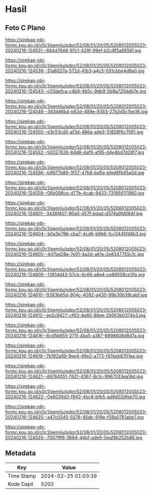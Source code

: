 # Hasil

## Foto C Plano

https://sirekap-obj-formc.kpu.go.id/c0c1/pemilu/pdpr/52/08/01/20/05/5208012005023-20240216-124531--664d7648-97c1-429f-99ef-b2c8f5a6856f.jpg

https://sirekap-obj-formc.kpu.go.id/c0c1/pemilu/pdpr/52/08/01/20/05/5208012005023-20240216-124538--31a8027a-572d-41b3-a4c5-031cbbe4d9a0.jpg

https://sirekap-obj-formc.kpu.go.id/c0c1/pemilu/pdpr/52/08/01/20/05/5208012005023-20240216-124543--c03defca-c4b8-4b5c-9db9-5b9a720ddb7e.jpg

https://sirekap-obj-formc.kpu.go.id/c0c1/pemilu/pdpr/52/08/01/20/05/5208012005023-20240216-124546--383d46b4-b63d-489e-9383-27b2d5c1be36.jpg

https://sirekap-obj-formc.kpu.go.id/c0c1/pemilu/pdpr/52/08/01/20/05/5208012005023-20240216-124550--e3c53cd5-af3d-486a-ade3-51828f6c7561.jpg

https://sirekap-obj-formc.kpu.go.id/c0c1/pemilu/pdpr/52/08/01/20/05/5208012005023-20240216-124552--50027826-84d8-4af9-af95-d4e4bd7d28f7.jpg

https://sirekap-obj-formc.kpu.go.id/c0c1/pemilu/pdpr/52/08/01/20/05/5208012005023-20240216-124556--b9977b89-3f57-47b8-bd5e-bfed6fb95a0d.jpg

https://sirekap-obj-formc.kpu.go.id/c0c1/pemilu/pdpr/52/08/01/20/05/5208012005023-20240216-124559--06b098ce-d77b-4cab-9433-731856111980.jpg

https://sirekap-obj-formc.kpu.go.id/c0c1/pemilu/pdpr/52/08/01/20/05/5208012005023-20240216-124601--3436f407-80a0-457f-bdad-d374a9fd064f.jpg

https://sirekap-obj-formc.kpu.go.id/c0c1/pemilu/pdpr/52/08/01/20/05/5208012005023-20240216-124604--b0a3e786-cba7-4cd6-b8b6-1cc0445f48b3.jpg

https://sirekap-obj-formc.kpu.go.id/c0c1/pemilu/pdpr/52/08/01/20/05/5208012005023-20240216-124605--4d7bd28e-7e01-4a2d-a61e-2e8347755c1c.jpg

https://sirekap-obj-formc.kpu.go.id/c0c1/pemilu/pdpr/52/08/01/20/05/5208012005023-20240216-124608--1381dd43-57cb-4c66-a8e4-ce89508ce3fa.jpg

https://sirekap-obj-formc.kpu.go.id/c0c1/pemilu/pdpr/52/08/01/20/05/5208012005023-20240216-124610--9383b65d-904c-4092-a430-99b30b39cabf.jpg

https://sirekap-obj-formc.kpu.go.id/c0c1/pemilu/pdpr/52/08/01/20/05/5208012005023-20240216-124612--ee2c9427-cf63-4e60-86ee-29563b0374e3.jpg

https://sirekap-obj-formc.kpu.go.id/c0c1/pemilu/pdpr/52/08/01/20/05/5208012005023-20240216-124616--6cd5b655-271f-4ba5-a387-8998608d8d7a.jpg

https://sirekap-obj-formc.kpu.go.id/c0c1/pemilu/pdpr/52/08/01/20/05/5208012005023-20240216-124619--7b192a99-9ee4-49e2-a772-f97eeb6701ee.jpg

https://sirekap-obj-formc.kpu.go.id/c0c1/pemilu/pdpr/52/08/01/20/05/5208012005023-20240216-124621--49784051-7621-4367-8c1c-9967033ea18d.jpg

https://sirekap-obj-formc.kpu.go.id/c0c1/pemilu/pdpr/52/08/01/20/05/5208012005023-20240216-124622--0e6039d3-f943-4bc6-bfb5-ad8d02dfeb70.jpg

https://sirekap-obj-formc.kpu.go.id/c0c1/pemilu/pdpr/52/08/01/20/05/5208012005023-20240216-124625--a47c0345-5578-45db-919e-f08a0781abb7.jpg

https://sirekap-obj-formc.kpu.go.id/c0c1/pemilu/pdpr/52/08/01/20/05/5208012005023-20240216-124535--7007fff8-3664-44bf-ade9-0eaf8b252b88.jpg


## Metadata

| Key        | Value               |
| ---------- | ------------------- |
| Time Stamp | 2024-02-25 01:03:39 |
| Kode Dapil | 5202                |



